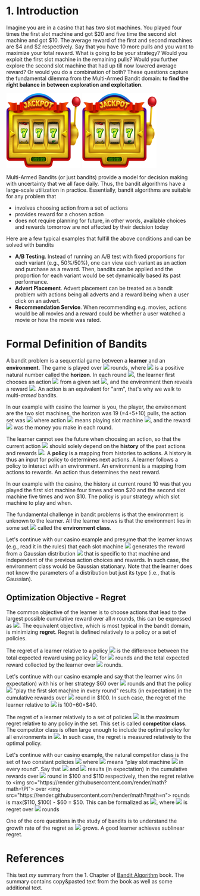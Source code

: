# 1. Introduction
Imagine you are in a casino that has two slot machines. You played four times the first slot machine and got $20 and five time the second slot machine and got $10. The average reward of the first and second machines are $4 and $2 respectively. Say that you have 10 more pulls and you want to maximize your total reward. What is going to be your strategy? Would you exploit the first slot machine in the remaining pulls? Would you further explore the second slot machine that had up till now lowered average reward? Or would you do a combination of both? These questions capture the fundamental dilemma from the Multi-Armed Bandit domain: **to find the right balance in between exploration and exploitation**. 
  
<img width="200" height="200" src="./assets/slot_machine.png"> <img width="200" height="200" src="./assets/slot_machine.png">


Multi-Armed Bandits (or just bandits) provide a model for decision making with uncertainty that we all face daily. Thus, the bandit algorithms have a large-scale utilization in practice. Essentially, bandit algorithms are suitable for any problem that 
- involves choosing action from a set of actions 
- provides reward for a chosen action
- does not require planning for future, in other words, available choices and rewards tomorrow are not affected by their decision today     

Here are a few typical examples that fulfill the above conditions and can be solved with bandits
- **A/B Testing**. Instead of running an A/B test with fixed proportions for each variant (e.g., 50%/50%), one can view each variant as an action and purchase as a reward. Then, bandits can be applied and the proportion for each variant would be set dynamically based its past performance.
- **Advert Placement**. Advert placement can be treated as a bandit problem with actions being all adverts and a reward being when a user click on an advert. 
- **Recommendation Service**. When recommending e.g. movies, actions would be all movies and a reward could be whether a user watched a movie or how the movie was rated. 

# Formal Definition of Bandits

A bandit problem is a sequential game between a **learner** and an **environment**. The game is played over <img src="https://render.githubusercontent.com/render/math?math=n"> rounds, where <img src="https://render.githubusercontent.com/render/math?math=n"> is a positive natural number called the **horizon**. In each round <img src="https://render.githubusercontent.com/render/math?math=t \in [n]">, the learner first chooses an action <img src="https://render.githubusercontent.com/render/math?math=A_t"> from a given set <img src="https://render.githubusercontent.com/render/math?math=A">, and the environment then reveals a reward <img src="https://render.githubusercontent.com/render/math?math=X_t \in \R">. An action is an equivalent for "arm", that's why we walk to multi-*armed* bandits.

In our example with casino the learner is you, the player, the environment are the two slot machines, the horizon was 19 (=4+5+10) pulls, the action set was <img src="https://render.githubusercontent.com/render/math?math=A=\{A_1, A_2\}"> where action <img src="https://render.githubusercontent.com/render/math?math=A_i"> means playing slot machine <img src="https://render.githubusercontent.com/render/math?math=i">, and the reward <img src="https://render.githubusercontent.com/render/math?math=X_t"> was the money you make in each round. 
  
The learner cannot see the future when choosing an action, so that the current action <img src="https://render.githubusercontent.com/render/math?math=A_t"> should solely depend on the **history** of the past actions and rewards <img src="https://render.githubusercontent.com/render/math?math=H_{t-1} = (A_1, X_1, ..., A_{t-1}, X_{t-1})">. A **policy** is a mapping from histories to actions. A history is thus an input for policy to determines next actions. A learner follows a policy to interact with an environment. An environment is a mapping from actions to rewards. An action thus determines the next reward.


In our example with the casino, the history at current round 10 was that you played the first slot machine four times and won $20 and the second slot machine five times and won $10. The policy is your strategy which slot machine to play and when. 

The fundamental challenge in bandit problems is that the environment is unknown to the learner. All the learner knows is that the environment lies in some set <img src="https://render.githubusercontent.com/render/math?math=\varepsilon"> called the **environment class**. 

Let's continue with our casino example and presume that the learner knows (e.g., read it in the rules) that each slot machine <img src="https://render.githubusercontent.com/render/math?math=i"> generates the reward from a Gaussian distribution <img src="https://render.githubusercontent.com/render/math?math=\N(\mu_i, \sigma_i)"> that is specific to that machine and independent of the previous action choices and rewards. In such case, the environment class would be Gaussian stationary. Note that the learner does not know the parameters of a distribution but just its type (i.e., that is Gaussian).
  

## Optimization Objective - Regret
The common objective of the learner is to choose actions that lead to the largest possible cumulative reward over all *n* rounds, this can be expressed as <img src="https://render.githubusercontent.com/render/math?math=\sum_{t=1}^{\n} X_t">. The equivalent objective, which is most typical in the bandit domain, is minimizing **regret**. Regret is defined relatively to a policy or a set of policies. 

The regret of a learner relative to a policy <img src="https://render.githubusercontent.com/render/math?math=\pi"> is the difference between the total expected reward using policy <img src="https://render.githubusercontent.com/render/math?math=\pi"> for <img src="https://render.githubusercontent.com/render/math?math=n"> rounds and the total expected reward collected by the learner over <img src="https://render.githubusercontent.com/render/math?math=n"> rounds. 

Let's continue with our casino example and say that the learner wins (in expectation) with his or her strategy $60 over <img src="https://render.githubusercontent.com/render/math?math=n=19"> rounds and that the policy <img src="https://render.githubusercontent.com/render/math?math=\pi_1"> "play the first slot machine in every round" results (in expectation) in the cumulative rewards over <img src="https://render.githubusercontent.com/render/math?math=n=19"> round in $100. In such case, the regret of the learner relative to <img src="https://render.githubusercontent.com/render/math?math=\pi_1"> is $100-$60=$40.
 
The regret of a learner relatively to a set of policies <img src="https://render.githubusercontent.com/render/math?math=\Pi"> is the maximum regret relative to any policy in the set. This set is called **competitor class**.  The competitor class is often large enough to include the optimal policy for all environments in <img src="https://render.githubusercontent.com/render/math?math=\varepsilon">. In such case, the regret is measured relatively to the optimal policy. 

Let's continue with our casino example, the natural competitor class is the set of two constant policies <img src="https://render.githubusercontent.com/render/math?math=\PI = \{\pi_1, \pi_2\}"> where <img src="https://render.githubusercontent.com/render/math?math=\pi_i"> means "play slot machine <img src="https://render.githubusercontent.com/render/math?math=i"> in every round". Say that <img src="https://render.githubusercontent.com/render/math?math=\pi_1"> and <img src="https://render.githubusercontent.com/render/math?math=\pi_2"> results (in expectation) in the cumulative rewards over <img src="https://render.githubusercontent.com/render/math?math=n=19"> round in $100 and $110 respectively, then the regret relative to <img src="https://render.githubusercontent.com/render/math?math=\PI"> over <img src="https://render.githubusercontent.com/render/math?math=n"> rounds is max($110, $100) - $60 = $50. This can be formalized as <img src="https://render.githubusercontent.com/render/math?math=R_n = n*\displaystyle\max_{a \in \Alpha} \mu_a - \mathbf{E}[\sum_{t=1}^{\n} X_t]">, where <img src="https://render.githubusercontent.com/render/math?math=R_n"> is regret over <img src="https://render.githubusercontent.com/render/math?math=n"> rounds
 
One of the core questions in the study of bandits is to understand the growth rate of the regret as <img src="https://render.githubusercontent.com/render/math?math=\n"> grows. A good learner achieves sublinear regret.

# References
This text *my* summary from the 1. Chapter of [Bandit Algorithm](https://tor-lattimore.com/downloads/book/book.pdf) book. The summary contains copy&pasted text from the book as well as some additional text. 
